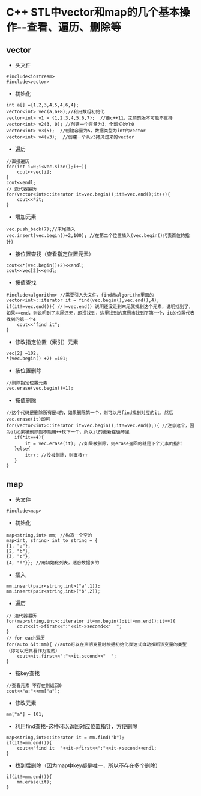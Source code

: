 # C++ STL中vector和map的几个基本操作--查看、遍历、删除等

## vector    

* 头文件
```
#include<iostream>
#include<vector>
```

* 初始化 
 
```
int a[] ={1,2,3,4,5,4,6,4};
vector<int> vec(a,a+8);//利用数组初始化
vector<int> v1 = {1,2,3,4,5,6,7};  //要c++11，之前的版本可能不支持
vector<int> v2(3, 0); //创建一个容量为3，全部初始化0
vector<int> v3(5);  //创建容量为5，数据类型为int的vector
vector<int> v4(v3);  //创建一个从v3拷贝过来的vector

```  

* 遍历  

```
//直接遍历
for(int i=0;i<vec.size();i++){
    cout<<vec[i];
}
cout<<endl;
// 迭代器遍历
for(vector<int>::iterator it=vec.begin();it!=vec.end();it++){
    cout<<*it;
}
``` 

* 增加元素  

```
vec.push_back(7);//末尾插入
vec.insert(vec.begin()+2,100); //在第二个位置插入(vec.begin()代表首位的指针)
```

* 按位置查找（查看指定位置元素）  

```
cout<<*(vec.begin()+2)<<endl;
cout<<vec[2]<<endl;
```  

* 按值查找   

```
#include<algorithm> //需要引入头文件，find市algorithm里面的
vector<int>::iterator it = find(vec.begin(),vec.end(),4);
if(it!=vec.end()){ //!=vec.end() 说明还没走到末尾就找到这个元素，说明找到了，如果==end，则说明到了末尾还无，即没找到，这里找到的意思市找到了第一个，it的位置代表找到的第一个4
    cout<<"find it";
}
```  

* 修改指定位置（索引）元素

```
vec[2] =102;
*(vec.begin() +2) =101;
```  

* 按位置删除  
```
//删除指定位置元素
vec.erase(vec.begin()+1);
```    

* 按值删除  

```
//这个代码是删除所有是4的，如果删除第一个，则可以用find找到对应的it，然后vec.erase(it)即可
for(vector<int>::iterator it=vec.begin();it!=vec.end();){ //注意这个，因为it如果被删除则不能用++找下一个，所以it的更新在循环里
   if(*it==4){
       it = vec.erase(it); //如果被删除，则erase返回的就是下个元素的指针
   }else{
       it++; //没被删除，则直接++
   }
}
```  

## map

* 头文件  

```
#include<map>
```  

* 初始化  

```
map<string,int> mm; //构造一个空的
map<int, string> int_to_string = {
{1, "a"},
{2, "b"},
{3, "c"},
{4, "d"}}; //用初始化列表，适合数据多的
```  

* 插入  

```
mm.insert(pair<string,int>("a",1));
mm.insert(pair<string,int>("b",2));
```  

* 遍历  

```
// 迭代器遍历
for(map<string,int>::iterator it=mm.begin();it!=mm.end();it++){
    cout<<it->first<<":"<<it->second<<"  ";
}
// for each遍历
for(auto &it:mm){ //auto可以在声明变量时根据初始化表达式自动推断该变量的类型（你可以把其看作万能的）
    cout<<it.first<<":"<<it.second<<"  ";
}
```  

* 按key查找  
```
//查看元素 不存在则返回0
cout<<"a:"<<mm["a"];
```  

* 修改元素  

```
mm["a"] = 101;
```  

* 利用find查找-这种可以返回对应位置指针，方便删除  

```
map<string,int>::iterator it = mm.find("b");
if(it!=mm.end()){
    cout<<"find it  "<<it->first<<":"<<it->second<<endl;
}
```  

* 找到后删除（因为map中key都是唯一，所以不存在多个删除）  

```
if(it!=mm.end()){
    mm.erase(it);
}
```










